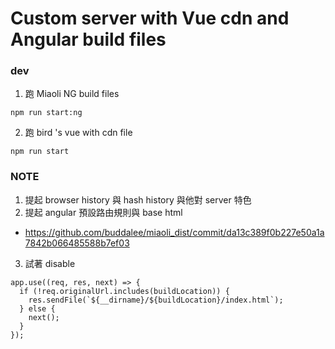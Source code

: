 # Custom server with Vue cdn and Angular build files

### dev
1. 跑 Miaoli NG build files
```
npm run start:ng
```


2. 跑 bird 's vue with cdn file
```
npm run start
```


### NOTE
1. 提起 browser history 與 hash history 與他對 server 特色
2. 提起 angular 預設路由規則與 base html
  - https://github.com/buddalee/miaoli_dist/commit/da13c389f0b227e50a1a7842b066485588b7ef03
3. 試著 disable
```
app.use((req, res, next) => {
  if (!req.originalUrl.includes(buildLocation)) {
    res.sendFile(`${__dirname}/${buildLocation}/index.html`);
  } else {
    next();
  }
});
```